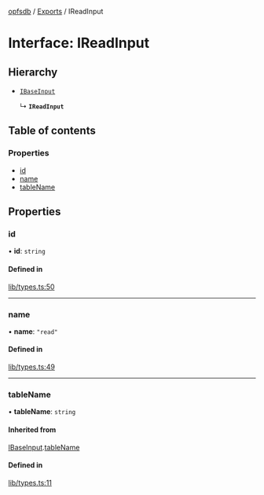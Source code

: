 [opfsdb](../README.md) / [Exports](../modules.md) / IReadInput

# Interface: IReadInput

## Hierarchy

- [`IBaseInput`](IBaseInput.md)

  ↳ **`IReadInput`**

## Table of contents

### Properties

- [id](IReadInput.md#id)
- [name](IReadInput.md#name)
- [tableName](IReadInput.md#tablename)

## Properties

### id

• **id**: `string`

#### Defined in

[lib/types.ts:50](https://github.com/sliterok/opfsdb/blob/bc134c9/lib/types.ts#L50)

___

### name

• **name**: ``"read"``

#### Defined in

[lib/types.ts:49](https://github.com/sliterok/opfsdb/blob/bc134c9/lib/types.ts#L49)

___

### tableName

• **tableName**: `string`

#### Inherited from

[IBaseInput](IBaseInput.md).[tableName](IBaseInput.md#tablename)

#### Defined in

[lib/types.ts:11](https://github.com/sliterok/opfsdb/blob/bc134c9/lib/types.ts#L11)
